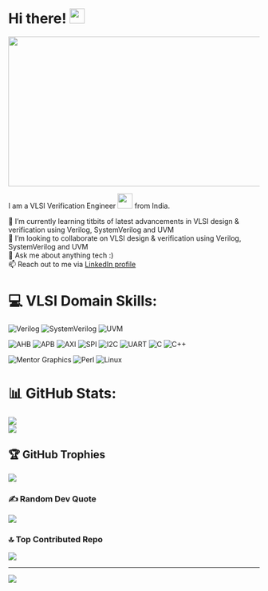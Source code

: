 <!-- <div id="header" align="center">
  <img src="https://media.giphy.com/media/M9gbBd9nbDrOTu1Mqx/giphy.gif" width="100"/>
</div> -->

<!--   <div id="badges" align="center" style="decoration: none">
<a href="mailto:deep.ksarkar1211@gmail.com">
    <img src="https://img.shields.io/badge/email-112233?style=for-the-badge&logo=mail.ru&logoColor=white" alt="Email Badge"/>
  </a>
  <a href="https://linkedin.con/in/deep-ksarkar">
    <img src="https://img.shields.io/badge/LinkedIn-blue?style=for-the-badge&logo=linkedin&logoColor=white" alt="LinkedIn Badge"/>
  </a> -->
<!--   <a href="https://youtube.com">
    <img src="https://img.shields.io/badge/YouTube-red?style=for-the-badge&logo=youtube&logoColor=white" alt="Youtube Badge"/>
  </a>
  <a href="htttps://twitter.com">
    <img src="https://img.shields.io/badge/x_(formerly_twitter)-000000?style=for-the-badge&logo=x&logoColor=white" alt="Twitter Badge"/>
  </a>
</div>

<!--<img src="https://komarev.com/ghpvc/?username=c0dE3P&style=flat-square&color=blue" align="center" alt=""/>-->

<h1>
  Hi there!
  <img src="https://media.giphy.com/media/hvRJCLFzcasrR4ia7z/giphy.gif" width="30px"/>
</h1>



<div align="center">
  <img src="https://media.giphy.com/media/dWesBcTLavkZuG35MI/giphy.gif" width="600" height="300"/>
</div>

<!--**c0dE3P/c0dE3P** is a ✨ _special_ ✨ repository because its `README.md` (this file) appears on your GitHub profile.-->

I am a VLSI Verification Engineer <img src="https://media.giphy.com/media/WUlplcMpOCEmTGBtBW/giphy.gif" width="30"> from India.

🌱 I’m currently learning titbits of latest advancements in VLSI design & verification using Verilog, SystemVerilog and UVM <br>
👯 I’m looking to collaborate on VLSI design & verification using Verilog, SystemVerilog and UVM <br>
💬 Ask me about anything tech :) <br>
📫 Reach out to me via <a href="https://linkedin.com/in/deep-ksarkar">LinkedIn profile</a>

<!-- This is the format of the above part
🔭 I’m currently working on ...
🌱 I’m currently learning titbits of latest advancements in VLSI design & verification using Verilog, SystemVerilog and UVM <br>
👯 I’m looking to collaborate on VLSI design & verification using Verilog, SystemVerilog and UVM <br>
🤝 I’m looking for help with ... 
💬 Ask me about anything tech :)
📫 How to reach me: ...
😄 Pronouns: ...
⚡ Fun fact: ... -->

# 💻 VLSI Domain Skills:
![Verilog](https://img.shields.io/badge/Verilog-00629B?style=for-the-badge&logoColor=white)
![SystemVerilog](https://img.shields.io/badge/systemverilog-1D0A63?style=for-the-badge&logoColor=white)
![UVM](https://img.shields.io/badge/universal_verification_methodology-212326?style=for-the-badge&logoColor=white)

![AHB](https://img.shields.io/badge/ahb-0091BD?style=for-the-badge&logoColor=white)
![APB](https://img.shields.io/badge/apb-0091BD?style=for-the-badge&logoColor=white)
![AXI](https://img.shields.io/badge/axi-0091BD?style=for-the-badge&logoColor=white)
![SPI](https://img.shields.io/badge/spi-E1140A?style=for-the-badge&logoColor=white)
![I2C](https://img.shields.io/badge/i2c-739833?style=for-the-badge&logoColor=white)
![UART](https://img.shields.io/badge/uart-0091BD?style=for-the-badge&logoColor=white)
![C](https://img.shields.io/badge/c-%2300599C.svg?style=for-the-badge&logo=c&logoColor=white) 
![C++](https://img.shields.io/badge/c++-%2300599C.svg?style=for-the-badge&logo=c%2B%2B&logoColor=white)

![Mentor Graphics](https://img.shields.io/badge/mentor_graphics_(questasim)-009999?style=for-the-badge&logoColor=white)
![Perl](https://img.shields.io/badge/perl-39457E?style=for-the-badge&logoColor=white)
![Linux](https://img.shields.io/badge/linux-FCC624?style=for-the-badge&logoColor=white)

# 📊 GitHub Stats:
<!-- ![](https://github-readme-stats.vercel.app/api?username=c0dE3P&theme=dark&hide_border=false&include_all_commits=true&count_private=false)<br/> -->
![](https://github-readme-streak-stats.herokuapp.com/?user=c0dE3P&theme=dark&hide_border=false)<br/>
![](https://github-readme-stats.vercel.app/api/top-langs/?username=c0dE3P&theme=dark&hide_border=false&include_all_commits=true&count_private=false&layout=compact)

## 🏆 GitHub Trophies
![](https://github-profile-trophy.vercel.app/?username=c0dE3P&theme=radical&no-frame=false&no-bg=true&margin-w=4)

### ✍️ Random Dev Quote
![](https://quotes-github-readme.vercel.app/api?type=horizontal&theme=tokyonight)

### 🔝 Top Contributed Repo
![](https://github-contributor-stats.vercel.app/api?username=c0dE3P&limit=5&theme=dark&combine_all_yearly_contributions=true)

---
[![](https://visitcount.itsvg.in/api?id=c0dE3P&icon=0&color=0)](https://visitcount.itsvg.in)
